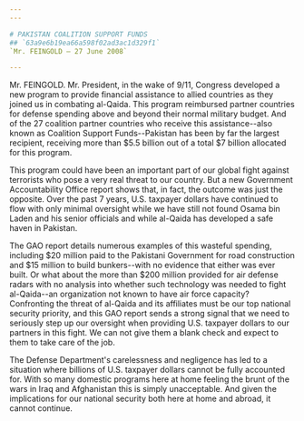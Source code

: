 ```yaml
---
---

# PAKISTAN COALITION SUPPORT FUNDS
## `63a9e6b19ea66a598f02ad3ac1d329f1`
`Mr. FEINGOLD — 27 June 2008`

---
```



Mr. FEINGOLD. Mr. President, in the wake of 9/11, Congress developed 
a new program to provide financial assistance to allied countries as 
they joined us in combating al-Qaida. This program reimbursed partner 
countries for defense spending above and beyond their normal military 
budget. And of the 27 coalition partner countries who receive this 
assistance--also known as Coalition Support Funds--Pakistan has been by 
far the largest recipient, receiving more than $5.5 billion out of a 
total $7 billion allocated for this program.

This program could have been an important part of our global fight 
against terrorists who pose a very real threat to our country. But a 
new Government Accountability Office report shows that, in fact, the 
outcome was just the opposite. Over the past 7 years, U.S. taxpayer 
dollars have continued to flow with only minimal oversight while we 
have still not found Osama bin Laden and his senior officials and while 
al-Qaida has developed a safe haven in Pakistan.

The GAO report details numerous examples of this wasteful spending, 
including $20 million paid to the Pakistani Government for road 
construction and $15 million to build bunkers--with no evidence that 
either was ever built. Or what about the more than $200 million 
provided for air defense radars with no analysis into whether such 
technology was needed to fight al-Qaida--an organization not known to 
have air force capacity? Confronting the threat of al-Qaida and its 
affiliates must be our top national security priority, and this GAO 
report sends a strong signal that we need to seriously step up our 
oversight when providing U.S. taxpayer dollars to our partners in this 
fight. We can not give them a blank check and expect to them to take 
care of the job.

The Defense Department's carelessness and negligence has led to a 
situation where billions of U.S. taxpayer dollars cannot be fully 
accounted for. With so many domestic programs here at home feeling the 
brunt of the wars in Iraq and Afghanistan this is simply unacceptable. 
And given the implications for our national security both here at home 
and abroad, it cannot continue.
